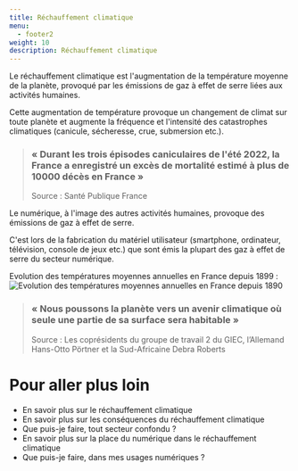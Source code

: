 ```yaml
---
title: Réchauffement climatique
menu:
  - footer2
weight: 10
description: Réchauffement climatique
---
```

Le réchauffement climatique est l'augmentation de la température moyenne de la planète, provoqué par les émissions de gaz à effet de serre liées aux activités humaines.

Cette augmentation de température provoque un changement de climat sur toute planète et augmente la fréquence et l'intensité des catastrophes climatiques (canicule, sécheresse, crue, submersion etc.).

> ### « Durant les trois épisodes caniculaires de l'été 2022, la France a enregistré un excès de mortalité estimé à plus de 10000 décès en France »
> Source : Santé Publique France

Le numérique, à l'image des autres activités humaines, provoque des émissions de gaz à effet de serre. 

C'est lors de la fabrication du matériel utilisateur (smartphone, ordinateur, télévision, console de jeux etc.) que sont émis la plupart des gaz à effet de serre du secteur numérique.

Evolution des températures moyennes annuelles en France depuis 1899 :
![Evolution des températures moyennes annuelles en France depuis 1890](/img/warming-stripes-france.png "Evolution des températures moyennes annuelles en France depuis 1890")

> ### « Nous poussons la planète vers un avenir climatique où seule une partie de sa surface sera habitable »
> Source : Les coprésidents du groupe de travail 2 du GIEC, l’Allemand Hans-Otto Pörtner et la Sud-Africaine Debra Roberts

# Pour aller plus loin

* En savoir plus sur le réchauffement climatique
* En savoir plus sur les conséquences du réchauffement climatique
* Que puis-je faire, tout secteur confondu ?
* En savoir plus sur la place du numérique dans le réchauffement climatique
* Que puis-je faire, dans mes usages numériques ?